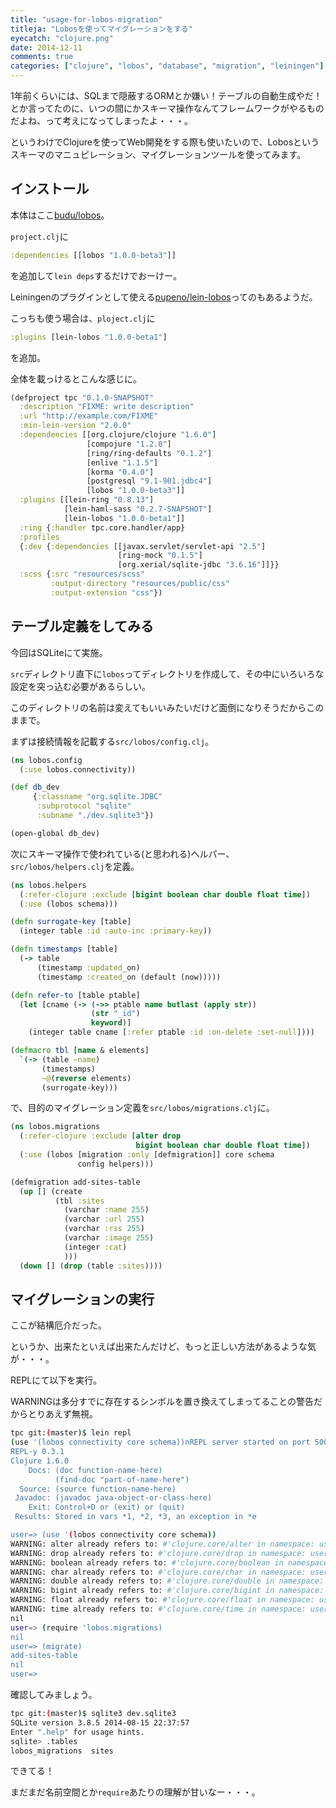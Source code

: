 ```yaml
---
title: "usage-for-lobos-migration"
titleja: "Lobosを使ってマイグレーションをする"
eyecatch: "clojure.png"
date: 2014-12-11
comments: true
categories: ["clojure", "lobos", "database", "migration", "leiningen"]
---
```


1年前くらいには、SQLまで隠蔽するORMとか嫌い！テーブルの自動生成やだ！とか言ってたのに、いつの間にかスキーマ操作なんてフレームワークがやるものだよね、って考えになってしまったよ・・・。

というわけでClojureを使ってWeb開発をする際も使いたいので、Lobosというスキーマのマニュピレーション、マイグレーションツールを使ってみます。

## インストール

本体はここ[budu/lobos](https://github.com/budu/lobos)。

`project.clj`に

``` clj
:dependencies [[lobos "1.0.0-beta3"]]
```

を追加して`lein deps`するだけでおーけー。

Leiningenのプラグインとして使える[pupeno/lein-lobos](https://github.com/pupeno/lein-lobos)ってのもあるようだ。

こっちも使う場合は、`ploject.clj`に

``` clj
:plugins [lein-lobos "1.0.0-beta1"]
```

を追加。

全体を載っけるとこんな感じに。

``` clj
(defproject tpc "0.1.0-SNAPSHOT"
  :description "FIXME: write description"
  :url "http://example.com/FIXME"
  :min-lein-version "2.0.0"
  :dependencies [[org.clojure/clojure "1.6.0"]
                 [compojure "1.2.0"]
                 [ring/ring-defaults "0.1.2"]
                 [enlive "1.1.5"]
                 [korma "0.4.0"]
                 [postgresql "9.1-901.jdbc4"]
                 [lobos "1.0.0-beta3"]]
  :plugins [[lein-ring "0.8.13"]
            [lein-haml-sass "0.2.7-SNAPSHOT"]
            [lein-lobos "1.0.0-beta1"]]
  :ring {:handler tpc.core.handler/app}
  :profiles
  {:dev {:dependencies [[javax.servlet/servlet-api "2.5"]
                        [ring-mock "0.1.5"]
                        [org.xerial/sqlite-jdbc "3.6.16"]]}}
  :scss {:src "resources/scss"
         :output-directory "resources/public/css"
         :output-extension "css"})
```

## テーブル定義をしてみる

今回はSQLiteにて実施。

`src`ディレクトリ直下に`lobos`ってディレクトリを作成して、その中にいろいろな設定を突っ込む必要があるらしい。

このディレクトリの名前は変えてもいいみたいだけど面倒になりそうだからこのままで。

まずは接続情報を記載する`src/lobos/config.clj`。

``` clj
(ns lobos.config
  (:use lobos.connectivity))

(def db_dev
     {:classname "org.sqlite.JDBC"
      :subprotocol "sqlite"
      :subname "./dev.sqlite3"})

(open-global db_dev)
```

次にスキーマ操作で使われている(と思われる)ヘルパー、`src/lobos/helpers.clj`を定義。

``` clj
(ns lobos.helpers
  (:refer-clojure :exclude [bigint boolean char double float time])
  (:use (lobos schema)))

(defn surrogate-key [table]
  (integer table :id :auto-inc :primary-key))

(defn timestamps [table]
  (-> table
      (timestamp :updated_on)
      (timestamp :created_on (default (now)))))

(defn refer-to [table ptable]
  (let [cname (-> (->> ptable name butlast (apply str))
                  (str "_id")
                  keyword)]
    (integer table cname [:refer ptable :id :on-delete :set-null])))

(defmacro tbl [name & elements]
  `(-> (table ~name)
       (timestamps)
       ~@(reverse elements)
       (surrogate-key)))
```

で、目的のマイグレーション定義を`src/lobos/migrations.clj`に。

``` clj
(ns lobos.migrations
  (:refer-clojure :exclude [alter drop
                            bigint boolean char double float time])
  (:use (lobos [migration :only [defmigration]] core schema
               config helpers)))

(defmigration add-sites-table
  (up [] (create
          (tbl :sites
            (varchar :name 255)
            (varchar :url 255)
            (varchar :rss 255)
            (varchar :image 255)
            (integer :cat)
            )))
  (down [] (drop (table :sites))))
```

## マイグレーションの実行

ここが結構厄介だった。

というか、出来たといえば出来たんだけど、もっと正しい方法があるような気が・・・。

REPLにて以下を実行。

WARNINGは多分すでに存在するシンボルを置き換えてしまってることの警告だからとりあえず無視。

``` sh
tpc git:(master)$ lein repl
(use '(lobos connectivity core schema))nREPL server started on port 50092 on host 127.0.0.1 - nrepl://127.0.0.1:50092
REPL-y 0.3.1
Clojure 1.6.0
    Docs: (doc function-name-here)
          (find-doc "part-of-name-here")
  Source: (source function-name-here)
 Javadoc: (javadoc java-object-or-class-here)
    Exit: Control+D or (exit) or (quit)
 Results: Stored in vars *1, *2, *3, an exception in *e

user=> (use '(lobos connectivity core schema))
WARNING: alter already refers to: #'clojure.core/alter in namespace: user, being replaced by: #'lobos.core/alter
WARNING: drop already refers to: #'clojure.core/drop in namespace: user, being replaced by: #'lobos.core/drop
WARNING: boolean already refers to: #'clojure.core/boolean in namespace: user, being replaced by: #'lobos.schema/boolean
WARNING: char already refers to: #'clojure.core/char in namespace: user, being replaced by: #'lobos.schema/char
WARNING: double already refers to: #'clojure.core/double in namespace: user, being replaced by: #'lobos.schema/double
WARNING: bigint already refers to: #'clojure.core/bigint in namespace: user, being replaced by: #'lobos.schema/bigint
WARNING: float already refers to: #'clojure.core/float in namespace: user, being replaced by: #'lobos.schema/float
WARNING: time already refers to: #'clojure.core/time in namespace: user, being replaced by: #'lobos.schema/time
nil
user=> (require 'lobos.migrations)
nil
user=> (migrate)
add-sites-table
nil
user=>
```

確認してみましょう。

``` sh
tpc git:(master)$ sqlite3 dev.sqlite3
SQLite version 3.8.5 2014-08-15 22:37:57
Enter ".help" for usage hints.
sqlite> .tables
lobos_migrations  sites
```

できてる！

まだまだ名前空間とか`require`あたりの理解が甘いなー・・・。
